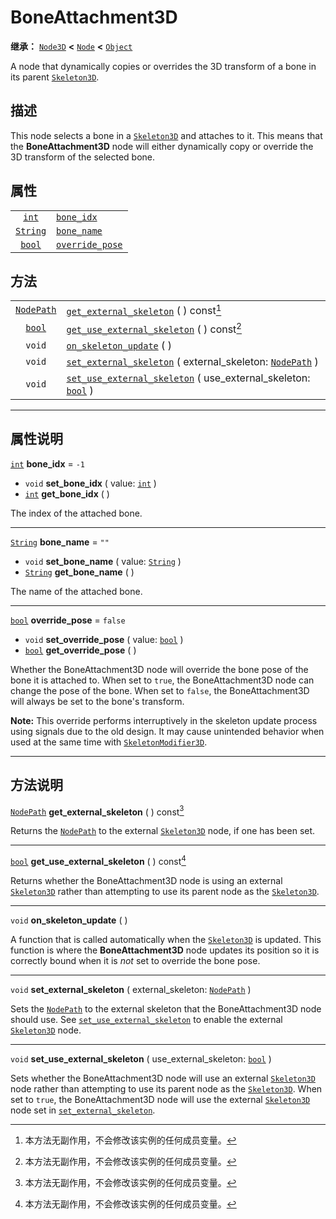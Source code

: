 <!-- ⚠ 请勿编辑本文件 ⚠ -->
<!-- 本文档使用脚本从 WeDot 引擎源码仓库生成。 -->
<!-- 生成脚本：https://github.com/WeDot-Engine/WeDot/tree/4.3/doc/tools/make_md.py； -->
<!-- 原文件：https://github.com/WeDot-Engine/WeDot/tree/4.3/doc/classes/BoneAttachment3D.xml。 -->

<div id="_class_boneattachment3d"></div>

# BoneAttachment3D

**继承：** [`Node3D`](class_node3d.md) **<** [`Node`](class_node.md) **<** [`Object`](class_object.md)

А node that dynamically copies or overrides the 3D transform of a bone in its parent [`Skeleton3D`](class_skeleton3d.md).

## 描述

This node selects a bone in a [`Skeleton3D`](class_skeleton3d.md) and attaches to it. This means that the **BoneAttachment3D** node will either dynamically copy or override the 3D transform of the selected bone.

## 属性

|||
|:-:|:--|
| [`int`](class_int.md)       | [`bone_idx`](#class_boneattachment3d_property_bone_idx)           | ``-1``    |
| [`String`](class_string.md) | [`bone_name`](#class_boneattachment3d_property_bone_name)         | ``""``    |
| [`bool`](class_bool.md)     | [`override_pose`](#class_boneattachment3d_property_override_pose) | ``false`` |

## 方法

|||
|:-:|:--|
| [`NodePath`](class_nodepath.md) | [`get_external_skeleton`](#class_boneattachment3d_method_get_external_skeleton) ( ) const[^const]                                          |
| [`bool`](class_bool.md)         | [`get_use_external_skeleton`](#class_boneattachment3d_method_get_use_external_skeleton) ( ) const[^const]                                  |
| `void`                          | [`on_skeleton_update`](#class_boneattachment3d_method_on_skeleton_update) ( )                                                              |
| `void`                          | [`set_external_skeleton`](#class_boneattachment3d_method_set_external_skeleton) ( external_skeleton: [`NodePath`](class_nodepath.md) )     |
| `void`                          | [`set_use_external_skeleton`](#class_boneattachment3d_method_set_use_external_skeleton) ( use_external_skeleton: [`bool`](class_bool.md) ) |

<!-- rst-class:: classref-section-separator -->

---

## 属性说明

<div id="_class_boneattachment3d_property_bone_idx"></div>

[`int`](class_int.md) **bone_idx** = ``-1`` <div id="class_boneattachment3d_property_bone_idx"></div>

- `void` **set_bone_idx** ( value: [`int`](class_int.md) )
- [`int`](class_int.md) **get_bone_idx** ( )

The index of the attached bone.

<!-- rst-class:: classref-item-separator -->

---

<div id="_class_boneattachment3d_property_bone_name"></div>

[`String`](class_string.md) **bone_name** = ``""`` <div id="class_boneattachment3d_property_bone_name"></div>

- `void` **set_bone_name** ( value: [`String`](class_string.md) )
- [`String`](class_string.md) **get_bone_name** ( )

The name of the attached bone.

<!-- rst-class:: classref-item-separator -->

---

<div id="_class_boneattachment3d_property_override_pose"></div>

[`bool`](class_bool.md) **override_pose** = ``false`` <div id="class_boneattachment3d_property_override_pose"></div>

- `void` **set_override_pose** ( value: [`bool`](class_bool.md) )
- [`bool`](class_bool.md) **get_override_pose** ( )

Whether the BoneAttachment3D node will override the bone pose of the bone it is attached to. When set to `true`, the BoneAttachment3D node can change the pose of the bone. When set to `false`, the BoneAttachment3D will always be set to the bone's transform.

 **Note:** This override performs interruptively in the skeleton update process using signals due to the old design. It may cause unintended behavior when used at the same time with [`SkeletonModifier3D`](class_skeletonmodifier3d.md).

<!-- rst-class:: classref-section-separator -->

---

## 方法说明

<div id="_class_boneattachment3d_method_get_external_skeleton"></div>

[`NodePath`](class_nodepath.md) **get_external_skeleton** ( ) const[^const]<div id="class_boneattachment3d_method_get_external_skeleton"></div>

Returns the [`NodePath`](class_nodepath.md) to the external [`Skeleton3D`](class_skeleton3d.md) node, if one has been set.

<!-- rst-class:: classref-item-separator -->

---

<div id="_class_boneattachment3d_method_get_use_external_skeleton"></div>

[`bool`](class_bool.md) **get_use_external_skeleton** ( ) const[^const]<div id="class_boneattachment3d_method_get_use_external_skeleton"></div>

Returns whether the BoneAttachment3D node is using an external [`Skeleton3D`](class_skeleton3d.md) rather than attempting to use its parent node as the [`Skeleton3D`](class_skeleton3d.md).

<!-- rst-class:: classref-item-separator -->

---

<div id="_class_boneattachment3d_method_on_skeleton_update"></div>

`void` **on_skeleton_update** ( )<div id="class_boneattachment3d_method_on_skeleton_update"></div>

A function that is called automatically when the [`Skeleton3D`](class_skeleton3d.md) is updated. This function is where the **BoneAttachment3D** node updates its position so it is correctly bound when it is *not* set to override the bone pose.

<!-- rst-class:: classref-item-separator -->

---

<div id="_class_boneattachment3d_method_set_external_skeleton"></div>

`void` **set_external_skeleton** ( external_skeleton: [`NodePath`](class_nodepath.md) )<div id="class_boneattachment3d_method_set_external_skeleton"></div>

Sets the [`NodePath`](class_nodepath.md) to the external skeleton that the BoneAttachment3D node should use. See [`set_use_external_skeleton`](#class_boneattachment3d_method_set_use_external_skeleton) to enable the external [`Skeleton3D`](class_skeleton3d.md) node.

<!-- rst-class:: classref-item-separator -->

---

<div id="_class_boneattachment3d_method_set_use_external_skeleton"></div>

`void` **set_use_external_skeleton** ( use_external_skeleton: [`bool`](class_bool.md) )<div id="class_boneattachment3d_method_set_use_external_skeleton"></div>

Sets whether the BoneAttachment3D node will use an external [`Skeleton3D`](class_skeleton3d.md) node rather than attempting to use its parent node as the [`Skeleton3D`](class_skeleton3d.md). When set to `true`, the BoneAttachment3D node will use the external [`Skeleton3D`](class_skeleton3d.md) node set in [`set_external_skeleton`](#class_boneattachment3d_method_set_external_skeleton).

[^virtual]: 本方法通常需要用户覆盖才能生效。
[^const]: 本方法无副作用，不会修改该实例的任何成员变量。
[^vararg]: 本方法除了能接受在此处描述的参数外，还能够继续接受任意数量的参数。
[^constructor]: 本方法用于构造某个类型。
[^static]: 调用本方法无需实例，可直接使用类名进行调用。
[^operator]: 本方法描述的是使用本类型作为左操作数的有效运算符。
[^bitfield]: 这个值是由下列位标志构成位掩码的整数。
[^void]: 无返回值。
